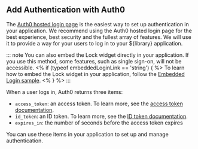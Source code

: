 ## Add Authentication with Auth0

The [Auth0 hosted login page](/hosted-pages/login) is the easiest way to set up authentication in your application. We recommend using the Auth0 hosted login page for the best experience, best security and the fullest array of features. We will use it to provide a way for your users to log in to your ${library} application.

::: note
You can also embed the Lock widget directly in your application. If you use this method, some features, such as single sign-on, will not be accessible. 
<% if (typeof embeddedLoginLink == 'string') { %>
To learn how to embed the Lock widget in your application, follow the [Embedded Login sample](${embeddedLoginLink}).
<% } %>
:::

When a user logs in, Auth0 returns three items:
* `access_token`: an access token. To learn more, see the [access token documentation](/tokens/access-token).
* `id_token`: an ID token. To learn more, see the [ID token documentation](/tokens/id-token).
* `expires_in`: the number of seconds before the access token expires

You can use these items in your application to set up and manage authentication. 

